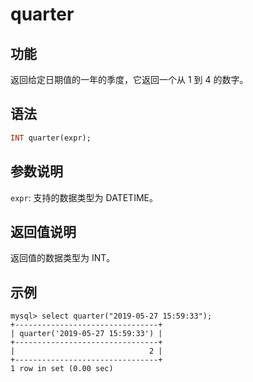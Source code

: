 # quarter

## 功能

返回给定日期值的一年的季度，它返回一个从 1 到 4 的数字。

## 语法

```Haskell
INT quarter(expr);
```

## 参数说明

`expr`: 支持的数据类型为 DATETIME。

## 返回值说明

返回值的数据类型为 INT。

## 示例

```Plain Text
mysql> select quarter("2019-05-27 15:59:33");
+--------------------------------+
| quarter('2019-05-27 15:59:33') |
+--------------------------------+
|                              2 |
+--------------------------------+
1 row in set (0.00 sec)
```
